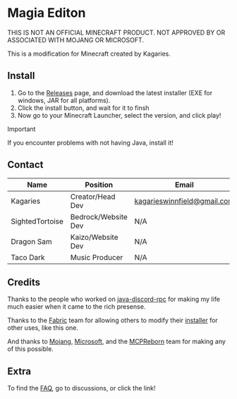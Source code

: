 # Magia Editon

THIS IS NOT AN OFFICIAL MINECRAFT PRODUCT. NOT APPROVED BY OR ASSOCIATED WITH MOJANG OR MICROSOFT.

This is a modification for Minecraft created by Kagaries.

## Install

1. Go to the [Releases](https://github.com/magia-edition/magia-edition-public/releases) page, and download the latest installer (EXE for windows, JAR for all platforms).
2. Click the install button, and wait for it to finsh
3. Now go to your Minecraft Launcher, select the version, and click play!

> [!IMPORTANT]
> If you encounter problems with not having Java, install it!

## Contact

|  Name | Position |  Email  | Discord |
| ------------- | ------------- | ------------- | ------------- |
| Kagaries | Creator/Head Dev | kagarieswinnfield@gmail.com  | @kagaries  |
| SightedTortoise | Bedrock/Website Dev | N/A  | @sightedtortoise  |
| Dragon Sam | Kaizo/Website Dev | N/A | @dragon_sam1 |
| Taco Dark | Music Producer | N/A | @iamatacoman |

## Credits

Thanks to the people who worked on [java-discord-rpc](https://github.com/MinnDevelopment/java-discord-rpc/tree/master) for making my life much easier when it came to the rich presense.

Thanks to the [Fabric](https://fabricmc.net) team for allowing others to modify their [installer](https://github.com/FabricMC/fabric-installer) for other uses, like this one.

And thanks to [Mojang](https://www.minecraft.net/en-us), [Microsoft](https://www.microsoft.com/en-us/), and the [MCPReborn](https://github.com/Hexeption/MCP-Reborn) team for making any of this possible.

## Extra

To find the [FAQ](https://github.com/kaizo-edition/magia-edition-public/discussions/4), go to discussions, or click the link!
